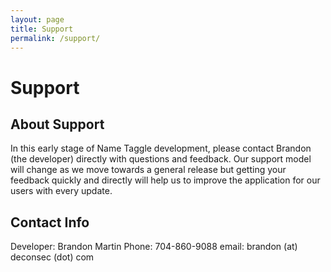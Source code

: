 ```yaml
---
layout: page
title: Support
permalink: /support/
---
```


# Support

## About Support
In this early stage of Name Taggle development, please contact Brandon (the developer) directly with questions and feedback.  Our support model will change as we move towards a general release but getting your feedback quickly and directly will help us to improve the application for our users with every update. 

## Contact Info
Developer: Brandon Martin
Phone: 704-860-9088
email: brandon (at) deconsec (dot) com
